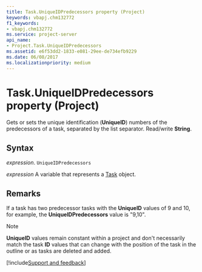 ```yaml
---
title: Task.UniqueIDPredecessors property (Project)
keywords: vbapj.chm132772
f1_keywords:
- vbapj.chm132772
ms.service: project-server
api_name:
- Project.Task.UniqueIDPredecessors
ms.assetid: e6f53dd2-1833-e081-29ee-de734efb9229
ms.date: 06/08/2017
ms.localizationpriority: medium
---
```



# Task.UniqueIDPredecessors property (Project)

Gets or sets the unique identification (**UniqueID**) numbers of the predecessors of a task, separated by the list separator. Read/write **String**.


## Syntax

_expression_. `UniqueIDPredecessors`

_expression_ A variable that represents a [Task](./Project.Task.md) object.


## Remarks

If a task has two predecessor tasks with the **UniqueID** values of 9 and 10, for example, the **UniqueIDPredecessors** value is "9,10".


> [!NOTE] 
> **UniqueID** values remain constant within a project and don't necessarily match the task **ID** values that can change with the position of the task in the outline or as tasks are deleted and added.

[!include[Support and feedback](~/includes/feedback-boilerplate.md)]